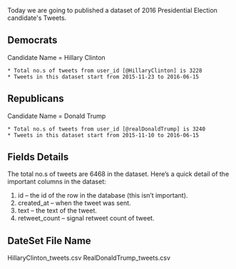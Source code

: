 Today we are going to published a dataset of 2016 Presidential Election candidate's Tweets.


Democrats 
---------
Candidate Name = Hillary Clinton	
	
	* Total no.s of tweets from user_id [@HillaryClinton] is 3228
	* Tweets in this dataset start from 2015-11-23 to 2016-06-15	


Republicans
-----------
Candidate Name = Donald Trump

	* Total no.s of tweets from user_id [@realDonaldTrump] is 3240
	* Tweets in this dataset start from 2015-11-10 to 2016-06-15


Fields Details
--------------

The total no.s of tweets are 6468 in the dataset. Here’s a quick detail of the important columns in the dataset:

1)	id – the id of the row in the database (this isn’t important).
2)	created_at  – when the tweet was sent.
3)	text – the text of the tweet.
4)	retweet_count – signal retweet count of tweet.


DateSet File Name
-----------------
HillaryClinton_tweets.csv
RealDonaldTrump_tweets.csv
